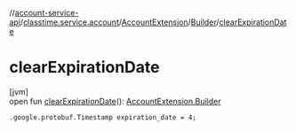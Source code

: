 //[account-service-api](../../../../index.md)/[classtime.service.account](../../index.md)/[AccountExtension](../index.md)/[Builder](index.md)/[clearExpirationDate](clear-expiration-date.md)

# clearExpirationDate

[jvm]\
open fun [clearExpirationDate](clear-expiration-date.md)(): [AccountExtension.Builder](index.md)

`.google.protobuf.Timestamp expiration_date = 4;`
